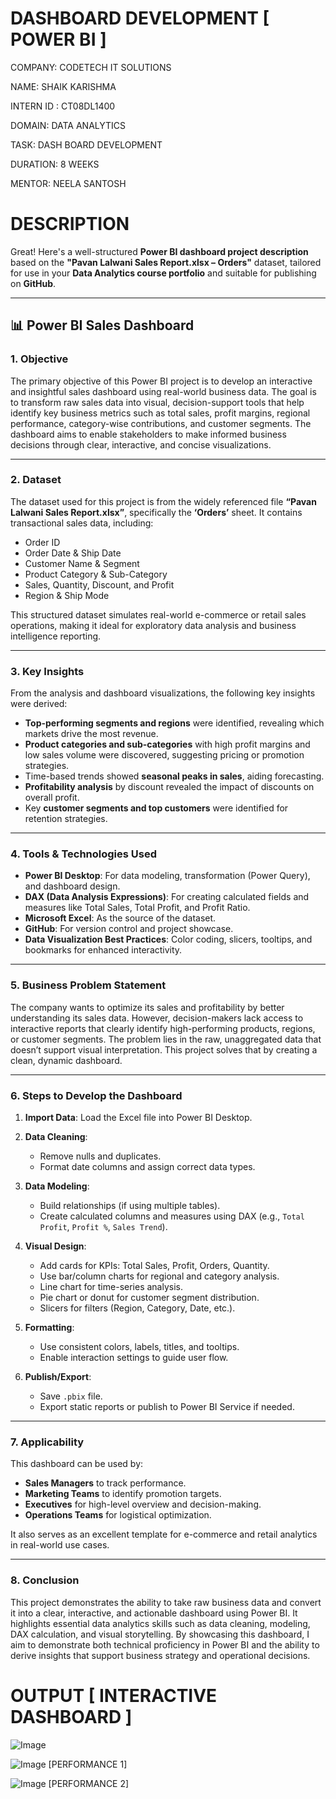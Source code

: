 # DASHBOARD DEVELOPMENT [ POWER BI ]

COMPANY: CODETECH IT SOLUTIONS

NAME: SHAIK KARISHMA

INTERN ID : CT08DL1400

DOMAIN: DATA ANALYTICS

TASK: DASH BOARD DEVELOPMENT

DURATION: 8 WEEKS

MENTOR: NEELA SANTOSH

# DESCRIPTION

Great! Here's a well-structured **Power BI dashboard project description** based on the **"Pavan Lalwani Sales Report.xlsx – Orders"** dataset, tailored for use in your **Data Analytics course portfolio** and suitable for publishing on **GitHub**.

---

## 📊 Power BI Sales Dashboard 

### **1. Objective**

The primary objective of this Power BI project is to develop an interactive and insightful sales dashboard using real-world business data. The goal is to transform raw sales data into visual, decision-support tools that help identify key business metrics such as total sales, profit margins, regional performance, category-wise contributions, and customer segments. The dashboard aims to enable stakeholders to make informed business decisions through clear, interactive, and concise visualizations.

---

### **2. Dataset**

The dataset used for this project is from the widely referenced file **“Pavan Lalwani Sales Report.xlsx”**, specifically the **‘Orders’** sheet. It contains transactional sales data, including:

* Order ID
* Order Date & Ship Date
* Customer Name & Segment
* Product Category & Sub-Category
* Sales, Quantity, Discount, and Profit
* Region & Ship Mode

This structured dataset simulates real-world e-commerce or retail sales operations, making it ideal for exploratory data analysis and business intelligence reporting.

---

### **3. Key Insights**

From the analysis and dashboard visualizations, the following key insights were derived:

* **Top-performing segments and regions** were identified, revealing which markets drive the most revenue.
* **Product categories and sub-categories** with high profit margins and low sales volume were discovered, suggesting pricing or promotion strategies.
* Time-based trends showed **seasonal peaks in sales**, aiding forecasting.
* **Profitability analysis** by discount revealed the impact of discounts on overall profit.
* Key **customer segments and top customers** were identified for retention strategies.

---

### **4. Tools & Technologies Used**

* **Power BI Desktop**: For data modeling, transformation (Power Query), and dashboard design.
* **DAX (Data Analysis Expressions)**: For creating calculated fields and measures like Total Sales, Total Profit, and Profit Ratio.
* **Microsoft Excel**: As the source of the dataset.
* **GitHub**: For version control and project showcase.
* **Data Visualization Best Practices**: Color coding, slicers, tooltips, and bookmarks for enhanced interactivity.

---

### **5. Business Problem Statement**

The company wants to optimize its sales and profitability by better understanding its sales data. However, decision-makers lack access to interactive reports that clearly identify high-performing products, regions, or customer segments. The problem lies in the raw, unaggregated data that doesn’t support visual interpretation. This project solves that by creating a clean, dynamic dashboard.

---

### **6. Steps to Develop the Dashboard**

1. **Import Data**: Load the Excel file into Power BI Desktop.
2. **Data Cleaning**:

   * Remove nulls and duplicates.
   * Format date columns and assign correct data types.
3. **Data Modeling**:

   * Build relationships (if using multiple tables).
   * Create calculated columns and measures using DAX (e.g., `Total Profit`, `Profit %`, `Sales Trend`).
4. **Visual Design**:

   * Add cards for KPIs: Total Sales, Profit, Orders, Quantity.
   * Use bar/column charts for regional and category analysis.
   * Line chart for time-series analysis.
   * Pie chart or donut for customer segment distribution.
   * Slicers for filters (Region, Category, Date, etc.).
5. **Formatting**:

   * Use consistent colors, labels, titles, and tooltips.
   * Enable interaction settings to guide user flow.
6. **Publish/Export**:

   * Save `.pbix` file.
   * Export static reports or publish to Power BI Service if needed.

---

### **7. Applicability**

This dashboard can be used by:

* **Sales Managers** to track performance.
* **Marketing Teams** to identify promotion targets.
* **Executives** for high-level overview and decision-making.
* **Operations Teams** for logistical optimization.

It also serves as an excellent template for e-commerce and retail analytics in real-world use cases.

---

### **8. Conclusion**

This project demonstrates the ability to take raw business data and convert it into a clear, interactive, and actionable dashboard using Power BI. It highlights essential data analytics skills such as data cleaning, modeling, DAX calculation, and visual storytelling. By showcasing this dashboard, I aim to demonstrate both technical proficiency in Power BI and the ability to derive insights that support business strategy and operational decisions.

# OUTPUT [ INTERACTIVE DASHBOARD ]

![Image](https://github.com/user-attachments/assets/281aa0e4-8631-4561-bc0a-af2eb8561487)

![Image](https://github.com/user-attachments/assets/7c0c5d29-bfd2-4021-a175-6f1e6b3b2ffc)    [PERFORMANCE 1]

![Image](https://github.com/user-attachments/assets/dac8bf56-7da4-4758-b5c4-a6735881fff8)    [PERFORMANCE 2]


